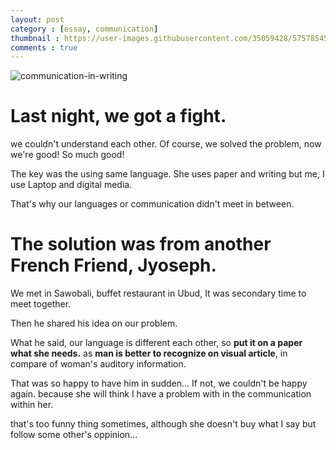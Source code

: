 ```yaml
---
layout: post
category : [essay, communication]
thumbnail : https://user-images.githubusercontent.com/35059428/57578545-0b621c00-74c1-11e9-94ca-157391b89229.jpg
comments : true
---
```


![communication-in-writing](https://user-images.githubusercontent.com/35059428/57578545-0b621c00-74c1-11e9-94ca-157391b89229.jpg)



# Last night, we got a fight.

we couldn't understand each other.
Of course, we solved the problem, now we're good!
So much good!

The key was the using same language.
She uses paper and writing
but me, I use Laptop and digital media.

That's why our languages or communication didn't meet in between.

# The solution was from another French Friend, Jyoseph.

We met in Sawobali, buffet restaurant in Ubud,
It was secondary time to meet together.

Then he shared his idea on our problem.

What he said, our language is different each other,
so **put it on a paper what she needs.**
as **man is better to recognize on visual article**, in compare of woman's auditory information.

That was so happy to have him in sudden...
If not, we couldn't be happy again.
because she will think I have a problem with in the communication within her.


that's too funny thing sometimes, although she doesn't buy what I say but follow some other's oppinion...
